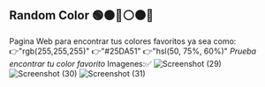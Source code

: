 ## Random Color 🟢🟤🔵⚪⚫💯
Pagina Web para encontrar tus colores favoritos ya sea como:
👉"rgb(255,255,255)"
👉"#25DA51"
👉"hsl(50, 75%, 60%)"
*Prueba encontrar tu color favorito*
Imagenes:✅
![Screenshot (29)](https://user-images.githubusercontent.com/66884219/98426841-8aa9bf00-2068-11eb-8b24-a6402bd68c80.png)
![Screenshot (30)](https://user-images.githubusercontent.com/66884219/98426842-8b425580-2068-11eb-984a-f7b958bd00a6.png)
![Screenshot (31)](https://user-images.githubusercontent.com/66884219/98426843-8bdaec00-2068-11eb-81e3-3c342d3b6e35.png)
